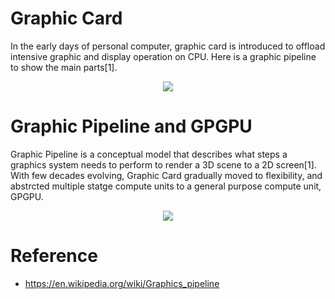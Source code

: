 # Graphic Card

In the early days of personal computer, graphic card is introduced to offload intensive graphic and display operation on CPU. Here is a graphic pipeline to show the main parts[1].

<p align="center">
  <img src="https://upload.wikimedia.org/wikipedia/commons/thumb/b/b0/Graphics_pipeline_2_en.svg/550px-Graphics_pipeline_2_en.svg.png">
</p>

# Graphic Pipeline and GPGPU

Graphic Pipeline is a conceptual model that describes what steps a graphics system needs to perform to render a 3D scene to a 2D screen[1]. With few decades evolving, Graphic Card gradually moved to flexibility, and abstrcted multiple statge compute units to a general purpose compute unit, GPGPU.  


<p align="center">
  <img src="https://upload.wikimedia.org/wikipedia/commons/thumb/9/95/3D-Pipeline.svg/1000px-3D-Pipeline.svg.png">
</p>

# Reference
- https://en.wikipedia.org/wiki/Graphics_pipeline

